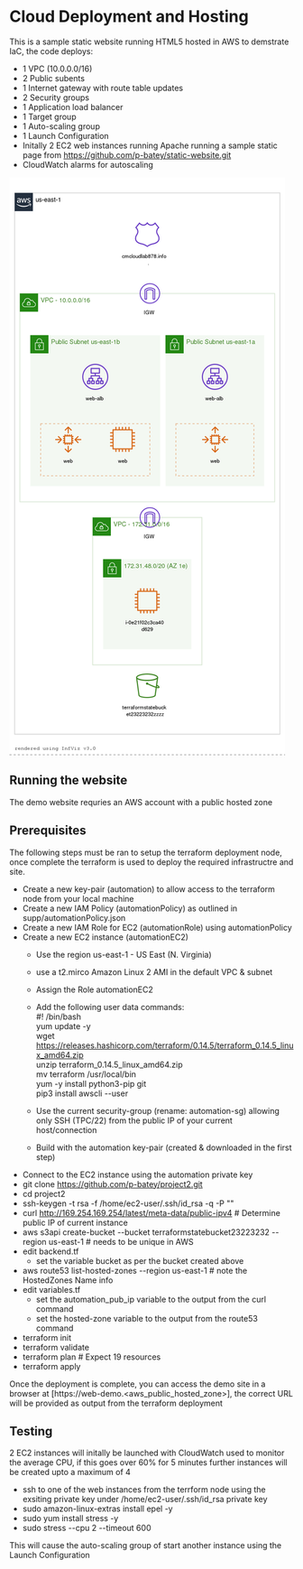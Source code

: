 # Cloud Deployment and Hosting

This is a sample static website running HTML5 hosted in AWS to demstrate IaC, the code deploys:
+ 1 VPC  (10.0.0.0/16)
+ 2 Public subents
+ 1 Internet gateway with route table updates
+ 2 Security groups
+ 1 Application load balancer
+ 1 Target group
+ 1 Auto-scaling group
+ 1 Launch Configuration
+ Initally 2 EC2 web instances running Apache running a sample static page from https://github.com/p-batey/static-website.git
+ CloudWatch alarms for autoscaling

![Screenshot](supp/web-demo.png)

## Running the website

The demo website requries an AWS account with a public hosted zone

## Prerequisites

The following steps must be ran to setup the terraform deployment node, once complete the terraform is used to deploy the required infrastructre and site.
+ Create a new key-pair (automation) to allow access to the terraform node from your local machine
+ Create a new IAM Policy (automationPolicy) as outlined in supp/automationPolicy.json
+ Create a new IAM Role for EC2 (automationRole) using automationPolicy
+ Create a new EC2 instance (automationEC2)
    - Use the region us-east-1 - US East (N. Virginia)
    - use a t2.mirco Amazon Linux 2 AMI in the default VPC & subnet
    - Assign the Role automationEC2
    - Add the following user data commands:<br /> 
        #! /bin/bash<br />
        yum update -y<br />
        wget https://releases.hashicorp.com/terraform/0.14.5/terraform_0.14.5_linux_amd64.zip<br />
        unzip terraform_0.14.5_linux_amd64.zip<br />
        mv terraform /usr/local/bin<br />
        yum -y install python3-pip git<br />
        pip3 install awscli --user<br />
        
    - Use the current security-group (rename: automation-sg) allowing only SSH (TPC/22) from the public IP of your current host/connection
    - Build with the automation key-pair (created & downloaded in the first step)
+ Connect to the EC2 instance using the automation private key
+ git clone https://github.com/p-batey/project2.git
+ cd project2
+ ssh-keygen -t rsa -f /home/ec2-user/.ssh/id_rsa -q -P "" 
+ curl http://169.254.169.254/latest/meta-data/public-ipv4      # Determine public IP of current instance
+ aws s3api create-bucket --bucket terraformstatebucket23223232 --region us-east-1 # needs to be unique in AWS
+ edit backend.tf 
    - set the variable bucket as per the bucket created above
+ aws route53 list-hosted-zones --region us-east-1 # note the HostedZones Name info
+ edit variables.tf
    - set the automation_pub_ip variable to the output from the curl command
    - set the hosted-zone variable to the output from the route53 command
+ terraform init
+ terraform validate
+ terraform plan    # Expect 19 resources
+ terraform apply

Once the deployment is complete, you can access the demo site in a browser at [https://web-demo.<aws_public_hosted_zone>], the correct URL will be provided as output from the terraform deployment

## Testing
2 EC2 instances will initally be launched with CloudWatch used to monitor the average CPU, if this goes over 60% for 5 minutes further instances will be created upto a maximum of 4
+ ssh to one of the web instances from the terrform node using the exsiting private key under /home/ec2-user/.ssh/id_rsa private key
+ sudo amazon-linux-extras install epel -y
+ sudo yum install stress -y
+ sudo stress --cpu 2 --timeout 600

This will cause the auto-scaling group of start another instance using the Launch Configuration
